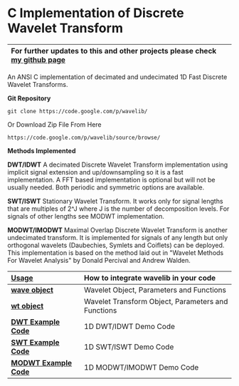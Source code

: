 # C Implementation of Discrete Wavelet Transform #

| For further updates to this and other projects please check [my github page](http://rafat.github.io)|
|:----------------------------------------------------------------------------------------------------|

An ANSI C implementation of decimated and undecimated 1D Fast Discrete Wavelet Transforms.

**Git Repository**
```
git clone https://code.google.com/p/wavelib/
```
Or Download Zip File From Here
```
https://code.google.com/p/wavelib/source/browse/
```

**Methods Implemented**

**DWT/IDWT** A decimated Discrete Wavelet Transform implementation using implicit signal extension and up/downsampling so it is a fast implementation. A FFT based implementation is optional but will not be usually needed. Both periodic and symmetric options are available.

**SWT/ISWT** Stationary Wavelet Transform. It works only for signal lengths that are multiples of 2^J where J is the number of decomposition levels. For signals of other lengths see MODWT implementation.

**MODWT/IMODWT** Maximal Overlap Discrete Wavelet Transform is another undecimated transform. It is implemented for signals of any length but only orthogonal wavelets (Daubechies, Symlets and Coiflets) can be deployed. This implementation is based on the method laid out in "Wavelet Methods For Wavelet Analysis" by Donald Percival and Andrew Walden.


|**[Usage](https://code.google.com/p/wavelib/wiki/Usage)**| How to integrate wavelib in your code|
|:--------------------------------------------------------|:-------------------------------------|
|**[wave object](https://code.google.com/p/wavelib/wiki/wave)**| Wavelet Object, Parameters and Functions|
|**[wt object](https://code.google.com/p/wavelib/wiki/wt)**| Wavelet Transform Object, Parameters and Functions|
|**[DWT Example Code](https://code.google.com/p/wavelib/wiki/dwtex)**| 1D DWT/IDWT Demo Code|
|**[SWT Example Code](https://code.google.com/p/wavelib/wiki/swtex)**| 1D SWT/ISWT Demo Code|
|**[MODWT Example Code](https://code.google.com/p/wavelib/wiki/modwtex)**| 1D MODWT/IMODWT Demo Code|


